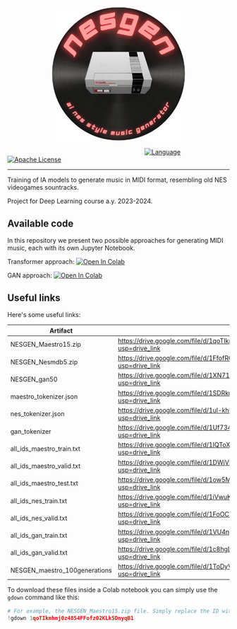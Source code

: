 <p align="center"><img width=60% src="resources/img/logo.png"></p>


&nbsp;&nbsp;&nbsp;&nbsp;&nbsp;&nbsp;&nbsp;&nbsp;&nbsp;&nbsp;&nbsp;&nbsp;&nbsp;&nbsp;&nbsp;&nbsp;&nbsp;&nbsp;&nbsp;&nbsp;
&nbsp;&nbsp;&nbsp;&nbsp;&nbsp;&nbsp;&nbsp;&nbsp;&nbsp;&nbsp;&nbsp;&nbsp;&nbsp;&nbsp;&nbsp;&nbsp;&nbsp;&nbsp;&nbsp;&nbsp;
&nbsp;&nbsp;&nbsp;&nbsp;&nbsp;&nbsp;&nbsp;&nbsp;&nbsp;&nbsp;&nbsp;&nbsp;&nbsp;&nbsp;&nbsp;&nbsp;&nbsp;&nbsp;&nbsp;&nbsp;&nbsp;&nbsp;&nbsp;
&nbsp;&nbsp;&nbsp;&nbsp;&nbsp;&nbsp;&nbsp;&nbsp;&nbsp;&nbsp;&nbsp;&nbsp;
[![Language][python-shield]][python-url]
[![Apache License][license-shield]][license-url]

---

Training of IA models to generate music in MIDI format, resembling old NES videogames sountracks. 

Project for Deep Learning course a.y. 2023-2024.

## Available code

In this repository we present two possible approaches for generating MIDI music, each with its own Jupyter Notebook.

Transformer approach:
<a target="_blank" href="https://colab.research.google.com/github/roostico/NesGen/blob/main/NESGEN_Transformer.ipynb">
  <img src="https://colab.research.google.com/assets/colab-badge.svg" alt="Open In Colab"/>
</a>

GAN approach:
<a target="_blank" href="https://colab.research.google.com/github/roostico/NesGen/blob/main/NESGEN-GAN.ipynb">
  <img src="https://colab.research.google.com/assets/colab-badge.svg" alt="Open In Colab"/>
</a>

## Useful links

Here's some useful links:

| Artifact                      | Link                                                                                  | Size    |
|-------------------------------|---------------------------------------------------------------------------------------|---------|
| NESGEN_Maestro15.zip          | https://drive.google.com/file/d/1qoTIkmhmj0z4854FFofz02KLk5DnyqB1/view?usp=drive_link | 175 MB  |
| NESGEN_Nesmdb5.zip            | https://drive.google.com/file/d/1FfofRGCzuD6x54Q3mF2c_f50wuzbPp_i/view?usp=drive_link | 175 MB  |
| NESGEN_gan50                  | https://drive.google.com/file/d/1XN71Mnc3C4gzr1w8u5xgcOAsX9zNds-m/view?usp=drive_link | 1.54 GB |
| maestro_tokenizer.json        | https://drive.google.com/file/d/1SDRkoWwyuSl4udoCHdcitjLLm9d0kfxS/view?usp=drive_link | 1.6 MB  |
| nes_tokenizer.json            | https://drive.google.com/file/d/1ul-khIle1ue9oUGqb1Z7qHxk7LSuxrWw/view?usp=drive_link | 1.9 MB  |
| gan_tokenizer                 | https://drive.google.com/file/d/1Uf734gntq6RLpAvcruWuKcHqPmcZ_4O8/view?usp=drive_link | 212 KB  |
| all_ids_maestro_train.txt     | https://drive.google.com/file/d/1IQToXD9s8g4L-AlK-MY4qvGoLZ-p7bMw/view?usp=drive_link | 1.19 GB |
| all_ids_maestro_valid.txt     | https://drive.google.com/file/d/1DWjViUKpW07LfbGimlhhhGdK7oQaJpj-/view?usp=drive_link | 545 MB  |
| all_ids_maestro_test.txt      | https://drive.google.com/file/d/1ow5MhMc_Lm3EdZSmH9BYUJfDELtMQGQl/view?usp=drive_link | 272 MB  |
| all_ids_nes_train.txt         | https://drive.google.com/file/d/1iVwuKKT2sIezyVIDB9STL--FYZf0XcxF/view?usp=drive_link | 122 MB  |
| all_ids_nes_valid.txt         | https://drive.google.com/file/d/1FoOC3x4GbdDe0fwlzE1Zs8fqZXyFQCIA/view?usp=drive_link | 57 MB   |
| all_ids_gan_train.txt         | https://drive.google.com/file/d/1VU4ngttqwACFEtnv7l6B8xG2Z1eS3GWZ/view?usp=drive_link | 1.6 GB  |
| all_ids_gan_valid.txt         | https://drive.google.com/file/d/1c8hgL4J2BVS4_XXuZNlkuTRYEHduZTdy/view?usp=drive_link | 104 MB  |
| NESGEN_maestro_100generations | https://drive.google.com/file/d/1ToDyVJRTVaxmYSfiGPmC-KnkI57M6i76/view?usp=drive_link | 57 KB   |

To download these files inside a Colab notebook you can simply use the `gdown` command like this:

```python
# For example, the NESGEN_Maestro15.zip file. Simply replace the ID with the part of Google Drive URL after 'd/' until '/view'
!gdown 1qoTIkmhmj0z4854FFofz02KLk5DnyqB1
```

<!--
***
    GITHUB SHIELDS VARIABLES
***
-->

[python-shield]: https://img.shields.io/badge/python-3670A0?style=flat&logo=python&logoColor=ffdd54

[python-url]: https://www.python.org/

[license-shield]: https://img.shields.io/github/license/roostico/NesGen.svg?style=flat

[license-url]: https://github.com/roostico/NesGen/blob/master/LICENSE
